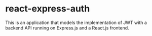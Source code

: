 # react-express-auth

This is an application that models the implementation of JWT with a backend API running on Express.js and a React.js frontend.